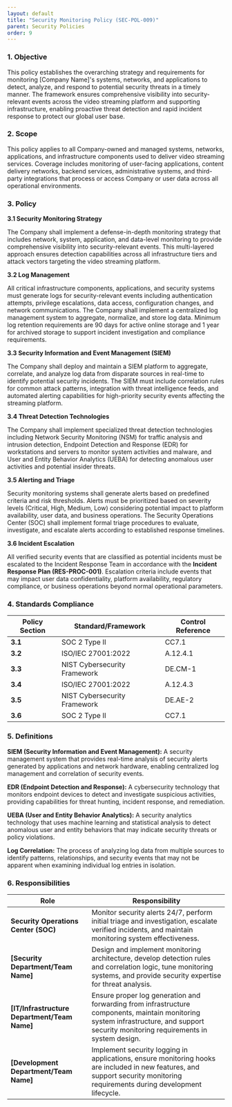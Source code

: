 ```yaml
---
layout: default
title: "Security Monitoring Policy (SEC-POL-009)"
parent: Security Policies
order: 9
---
```


### 1. Objective

This policy establishes the overarching strategy and requirements for monitoring [Company Name]'s systems, networks, and applications to detect, analyze, and respond to potential security threats in a timely manner. The framework ensures comprehensive visibility into security-relevant events across the video streaming platform and supporting infrastructure, enabling proactive threat detection and rapid incident response to protect our global user base.

### 2. Scope

This policy applies to all Company-owned and managed systems, networks, applications, and infrastructure components used to deliver video streaming services. Coverage includes monitoring of user-facing applications, content delivery networks, backend services, administrative systems, and third-party integrations that process or access Company or user data across all operational environments.

### 3. Policy

**3.1 Security Monitoring Strategy**

The Company shall implement a defense-in-depth monitoring strategy that includes network, system, application, and data-level monitoring to provide comprehensive visibility into security-relevant events. This multi-layered approach ensures detection capabilities across all infrastructure tiers and attack vectors targeting the video streaming platform.

**3.2 Log Management**

All critical infrastructure components, applications, and security systems must generate logs for security-relevant events including authentication attempts, privilege escalations, data access, configuration changes, and network communications. The Company shall implement a centralized log management system to aggregate, normalize, and store log data. Minimum log retention requirements are 90 days for active online storage and 1 year for archived storage to support incident investigation and compliance requirements.

**3.3 Security Information and Event Management (SIEM)**

The Company shall deploy and maintain a SIEM platform to aggregate, correlate, and analyze log data from disparate sources in real-time to identify potential security incidents. The SIEM must include correlation rules for common attack patterns, integration with threat intelligence feeds, and automated alerting capabilities for high-priority security events affecting the streaming platform.

**3.4 Threat Detection Technologies**

The Company shall implement specialized threat detection technologies including Network Security Monitoring (NSM) for traffic analysis and intrusion detection, Endpoint Detection and Response (EDR) for workstations and servers to monitor system activities and malware, and User and Entity Behavior Analytics (UEBA) for detecting anomalous user activities and potential insider threats.

**3.5 Alerting and Triage**

Security monitoring systems shall generate alerts based on predefined criteria and risk thresholds. Alerts must be prioritized based on severity levels (Critical, High, Medium, Low) considering potential impact to platform availability, user data, and business operations. The Security Operations Center (SOC) shall implement formal triage procedures to evaluate, investigate, and escalate alerts according to established response timelines.

**3.6 Incident Escalation**

All verified security events that are classified as potential incidents must be escalated to the Incident Response Team in accordance with the **Incident Response Plan (RES-PROC-001)**. Escalation criteria include events that may impact user data confidentiality, platform availability, regulatory compliance, or business operations beyond normal operational parameters.

### 4. Standards Compliance

| **Policy Section** | **Standard/Framework** | **Control Reference** |
| --- | --- | --- |
| **3.1** | SOC 2 Type II | CC7.1 |
| **3.2** | ISO/IEC 27001:2022 | A.12.4.1 |
| **3.3** | NIST Cybersecurity Framework | DE.CM-1 |
| **3.4** | ISO/IEC 27001:2022 | A.12.4.3 |
| **3.5** | NIST Cybersecurity Framework | DE.AE-2 |
| **3.6** | SOC 2 Type II | CC7.1 |

### 5. Definitions

**SIEM (Security Information and Event Management):** A security management system that provides real-time analysis of security alerts generated by applications and network hardware, enabling centralized log management and correlation of security events.

**EDR (Endpoint Detection and Response):** A cybersecurity technology that monitors endpoint devices to detect and investigate suspicious activities, providing capabilities for threat hunting, incident response, and remediation.

**UEBA (User and Entity Behavior Analytics):** A security analytics technology that uses machine learning and statistical analysis to detect anomalous user and entity behaviors that may indicate security threats or policy violations.

**Log Correlation:** The process of analyzing log data from multiple sources to identify patterns, relationships, and security events that may not be apparent when examining individual log entries in isolation.

### 6. Responsibilities

| **Role** | **Responsibility** |
| -------- | -------- |
| **Security Operations Center (SOC)** | Monitor security alerts 24/7, perform initial triage and investigation, escalate verified incidents, and maintain monitoring system effectiveness. |
| **[Security Department/Team Name]** | Design and implement monitoring architecture, develop detection rules and correlation logic, tune monitoring systems, and provide security expertise for threat analysis. |
| **[IT/Infrastructure Department/Team Name]** | Ensure proper log generation and forwarding from infrastructure components, maintain monitoring system infrastructure, and support security monitoring requirements in system design. |
| **[Development Department/Team Name]** | Implement security logging in applications, ensure monitoring hooks are included in new features, and support security monitoring requirements during development lifecycle. |

